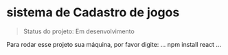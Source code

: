 <h1>sistema de Cadastro de jogos </h1>

> Status do projeto: Em desenvolvimento

Para rodar esse projeto sua máquina, por favor digite:
...
npm install react
...
